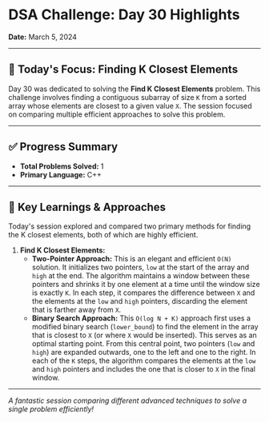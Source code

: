 # DSA Challenge: Day 30 Highlights

**Date:** March 5, 2024

---

## 🎯 Today's Focus: Finding K Closest Elements

Day 30 was dedicated to solving the **Find K Closest Elements** problem. This challenge involves finding a contiguous subarray of size `K` from a sorted array whose elements are closest to a given value `X`. The session focused on comparing multiple efficient approaches to solve this problem.

---

## ✅ Progress Summary

-   **Total Problems Solved:** 1
-   **Primary Language:** C++

---

## 🧠 Key Learnings & Approaches

Today's session explored and compared two primary methods for finding the K closest elements, both of which are highly efficient.

1.  **Find K Closest Elements:**
    -   **Two-Pointer Approach:** This is an elegant and efficient `O(N)` solution. It initializes two pointers, `low` at the start of the array and `high` at the end. The algorithm maintains a window between these pointers and shrinks it by one element at a time until the window size is exactly `K`. In each step, it compares the difference between `X` and the elements at the `low` and `high` pointers, discarding the element that is farther away from `X`.
    -   **Binary Search Approach:** This `O(log N + K)` approach first uses a modified binary search (`lower_bound`) to find the element in the array that is closest to `X` (or where `X` would be inserted). This serves as an optimal starting point. From this central point, two pointers (`low` and `high`) are expanded outwards, one to the left and one to the right. In each of the `K` steps, the algorithm compares the elements at the `low` and `high` pointers and includes the one that is closer to `X` in the final window.

---

_A fantastic session comparing different advanced techniques to solve a single problem efficiently!_
